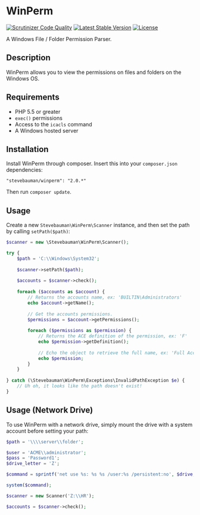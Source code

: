 # WinPerm

[![Scrutinizer Code Quality](https://img.shields.io/scrutinizer/g/stevebauman/winperm/master.svg?style=flat-square)](https://scrutinizer-ci.com/g/stevebauman/winperm/?branch=master)
[![Latest Stable Version](https://img.shields.io/packagist/v/stevebauman/winperm.svg?style=flat-square)](https://packagist.org/packages/stevebauman/winperm)
[![License](https://img.shields.io/packagist/l/stevebauman/winperm.svg?style=flat-square)](https://packagist.org/packages/stevebauman/winperm)

A Windows File / Folder Permission Parser.

## Description

WinPerm allows you to view the permissions on files and folders on the Windows OS.

## Requirements

- PHP 5.5 or greater
- `exec()` permissions
- Access to the `icacls` command
- A Windows hosted server

## Installation

Install WinPerm through composer. Insert this into your `composer.json` dependencies:

    "stevebauman/winperm": "2.0.*"

Then run `composer update`.

## Usage

Create a new `Stevebauman\WinPerm\Scanner` instance, and then set the path by calling `setPath($path)`:

```php
$scanner = new \Stevebauman\WinPerm\Scanner();

try {
    $path = 'C:\\Windows\System32';
    
    $scanner->setPath($path);
    
    $accounts = $scanner->check();
    
    foreach ($accounts as $account) {
        // Returns the accounts name, ex: 'BUILTIN\Administrators'
        echo $account->getName();
        
        // Get the accounts permissions.
        $permissions = $account->getPermissions();
        
        foreach ($permissions as $permission) {
            // Returns the ACE definition of the permission, ex: 'F'
            echo $permission->getDefinition();
            
            // Echo the object to retrieve the full name, ex: 'Full Access'
            echo $permission;
        }
    }
    
} catch (\Stevebauman\WinPerm\Exceptions\InvalidPathException $e) {
    // Uh oh, it looks like the path doesn't exist!
}
```

## Usage (Network Drive)

To use WinPerm with a network drive, simply mount the drive with a system account before setting your path:

```php
$path = '\\\\server\\folder';

$user = 'ACME\\administrator';
$pass = 'Password1';
$drive_letter = 'Z';

$command = sprintf('net use %s: %s %s /user:%s /persistent:no', $drive, $path, $password, $username);

system($command);

$scanner = new Scanner('Z:\\HR');

$accounts = $scanner->check();
```
